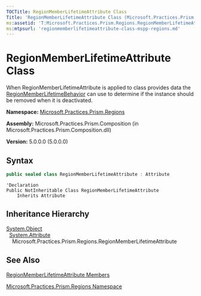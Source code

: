```yaml
---
TOCTitle: RegionMemberLifetimeAttribute Class
Title: 'RegionMemberLifetimeAttribute Class (Microsoft.Practices.Prism.Regions)'
ms:assetid: 'T:Microsoft.Practices.Prism.Regions.RegionMemberLifetimeAttribute'
ms:mtpsurl: 'regionmemberlifetimeattribute-class-mspp-regions.md'
---
```


# RegionMemberLifetimeAttribute Class

When RegionMemberLifetimeAttribute is applied to class provides data the [RegionMemberLifetimeBehavior](/patterns-practices/reference/regionmemberlifetimebehavior-class-mspp-regions-behaviors) can use to determine if the instance should be removed when it is deactivated.

**Namespace:** [Microsoft.Practices.Prism.Regions](/patterns-practices/reference/mspp-regions-namespace)

**Assembly:** Microsoft.Practices.Prism.Composition (in Microsoft.Practices.Prism.Composition.dll)

**Version:** 5.0.0.0 (5.0.0.0)

## Syntax

```C#
public sealed class RegionMemberLifetimeAttribute : Attribute
```

```VB
'Declaration
Public NotInheritable Class RegionMemberLifetimeAttribute
	Inherits Attribute
```

## Inheritance Hierarchy

[System.Object](http://msdn.microsoft.com/en-us/library/e5kfa45b)<br/>
  [System.Attribute](http://msdn.microsoft.com/en-us/library/e8kc3626)<br/>
    Microsoft.Practices.Prism.Regions.RegionMemberLifetimeAttribute

## See Also

[RegionMemberLifetimeAttribute Members](/patterns-practices/reference/regionmemberlifetimeattribute-members-mspp-regions)

[Microsoft.Practices.Prism.Regions Namespace](/patterns-practices/reference/mspp-regions-namespace)
